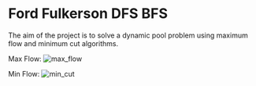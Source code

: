 # Ford Fulkerson DFS BFS
The aim of the project is to solve a dynamic pool problem using maximum flow and minimum cut algorithms.

Max Flow:
![max_flow](https://user-images.githubusercontent.com/68162930/109738886-be8d8f00-7bd9-11eb-874b-c1307e2bf7cd.png)

Min Flow:
![min_cut](https://user-images.githubusercontent.com/68162930/109738892-c3524300-7bd9-11eb-8372-d281c6591be4.png)
